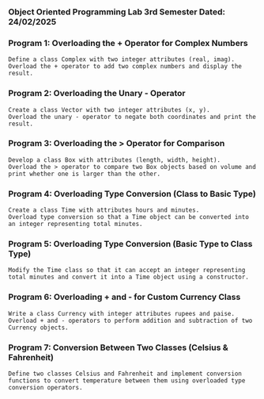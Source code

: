 ### Object Oriented Programming Lab 3rd Semester Dated: 24/02/2025

### Program 1: Overloading the + Operator for Complex Numbers
    Define a class Complex with two integer attributes (real, imag).
    Overload the + operator to add two complex numbers and display the result.

### Program 2: Overloading the Unary - Operator
    Create a class Vector with two integer attributes (x, y).
    Overload the unary - operator to negate both coordinates and print the result.

### Program 3: Overloading the > Operator for Comparison
    Develop a class Box with attributes (length, width, height).
    Overload the > operator to compare two Box objects based on volume and print whether one is larger than the other.

### Program 4: Overloading Type Conversion (Class to Basic Type)
    Create a class Time with attributes hours and minutes.
    Overload type conversion so that a Time object can be converted into an integer representing total minutes.

### Program 5: Overloading Type Conversion (Basic Type to Class Type)
    Modify the Time class so that it can accept an integer representing total minutes and convert it into a Time object using a constructor.

### Program 6: Overloading + and - for Custom Currency Class
    Write a class Currency with integer attributes rupees and paise.
    Overload + and - operators to perform addition and subtraction of two Currency objects.

### Program 7: Conversion Between Two Classes (Celsius & Fahrenheit)
    Define two classes Celsius and Fahrenheit and implement conversion functions to convert temperature between them using overloaded type conversion operators.

